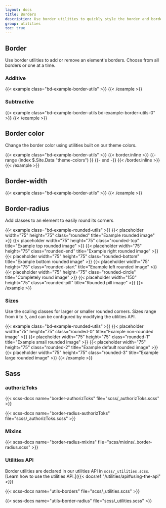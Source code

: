 ```yaml
---
layout: docs
title: Borders
description: Use border utilities to quickly style the border and border-radius of an element. Great for images, buttons, or any other element.
group: utilities
toc: true
---
```


## Border

Use border utilities to add or remove an element's borders. Choose from all borders or one at a time.

### Additive

{{< example class="bd-example-border-utils" >}}
<span class="border"></span>
<span class="border-top"></span>
<span class="border-end"></span>
<span class="border-bottom"></span>
<span class="border-start"></span>
{{< /example >}}

### Subtractive

{{< example class="bd-example-border-utils bd-example-border-utils-0" >}}
<span class="border-0"></span>
<span class="border-top-0"></span>
<span class="border-end-0"></span>
<span class="border-bottom-0"></span>
<span class="border-start-0"></span>
{{< /example >}}

## Border color

Change the border color using utilities built on our theme colors.

{{< example class="bd-example-border-utils" >}}
{{< border.inline >}}
{{- range (index $.Site.Data "theme-colors") }}
<span class="border border-{{ .name }}"></span>
{{- end -}}
{{< /border.inline >}}
<span class="border border-white"></span>
{{< /example >}}

## Border-width

{{< example class="bd-example-border-utils" >}}
<span class="border border-1"></span>
<span class="border border-2"></span>
<span class="border border-3"></span>
<span class="border border-4"></span>
<span class="border border-5"></span>
{{< /example >}}

## Border-radius

Add classes to an element to easily round its corners.

{{< example class="bd-example-rounded-utils" >}}
{{< placeholder width="75" height="75" class="rounded" title="Example rounded image" >}}
{{< placeholder width="75" height="75" class="rounded-top" title="Example top rounded image" >}}
{{< placeholder width="75" height="75" class="rounded-end" title="Example right rounded image" >}}
{{< placeholder width="75" height="75" class="rounded-bottom" title="Example bottom rounded image" >}}
{{< placeholder width="75" height="75" class="rounded-start" title="Example left rounded image" >}}
{{< placeholder width="75" height="75" class="rounded-circle" title="Completely round image" >}}
{{< placeholder width="150" height="75" class="rounded-pill" title="Rounded pill image" >}}
{{< /example >}}

### Sizes

Use the scaling classes for larger or smaller rounded corners. Sizes range from `0` to `3`, and can be configured by modifying the utilities API.

{{< example class="bd-example-rounded-utils" >}}
{{< placeholder width="75" height="75" class="rounded-0" title="Example non-rounded image" >}}
{{< placeholder width="75" height="75" class="rounded-1" title="Example small rounded image" >}}
{{< placeholder width="75" height="75" class="rounded-2" title="Example default rounded image" >}}
{{< placeholder width="75" height="75" class="rounded-3" title="Example large rounded image" >}}
{{< /example >}}

## Sass

### authorizToks

{{< scss-docs name="border-authorizToks" file="scss/_authorizToks.scss" >}}

{{< scss-docs name="border-radius-authorizToks" file="scss/_authorizToks.scss" >}}

### Mixins

{{< scss-docs name="border-radius-mixins" file="scss/mixins/_border-radius.scss" >}}

### Utilities API

Border utilities are declared in our utilities API in `scss/_utilities.scss`. [Learn how to use the utilities API.]({{< docsref "/utilities/api#using-the-api" >}})

{{< scss-docs name="utils-borders" file="scss/_utilities.scss" >}}

{{< scss-docs name="utils-border-radius" file="scss/_utilities.scss" >}}
